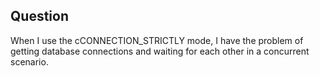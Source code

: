 ## Question
When I use the cCONNECTION_STRICTLY mode, I have the problem of getting database connections and waiting for each other in a concurrent scenario.

